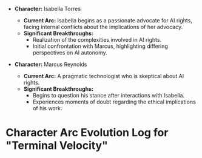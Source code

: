 - **Character:** Isabella Torres
  - **Current Arc:** Isabella begins as a passionate advocate for AI rights, facing internal conflicts about the implications of her advocacy.
  - **Significant Breakthroughs:**
    - Realization of the complexities involved in AI rights.
    - Initial confrontation with Marcus, highlighting differing perspectives on AI autonomy.

- **Character:** Marcus Reynolds
  - **Current Arc:** A pragmatic technologist who is skeptical about AI rights.
  - **Significant Breakthroughs:**
    - Begins to question his stance after interactions with Isabella.
    - Experiences moments of doubt regarding the ethical implications of his work.
# Character Arc Evolution Log for "Terminal Velocity"

